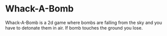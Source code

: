 # Whack-A-Bomb
Whack-A-Bomb is a 2d game where bombs are falling from the sky and you have to detonate them in air. If bomb touches the ground you lose.
